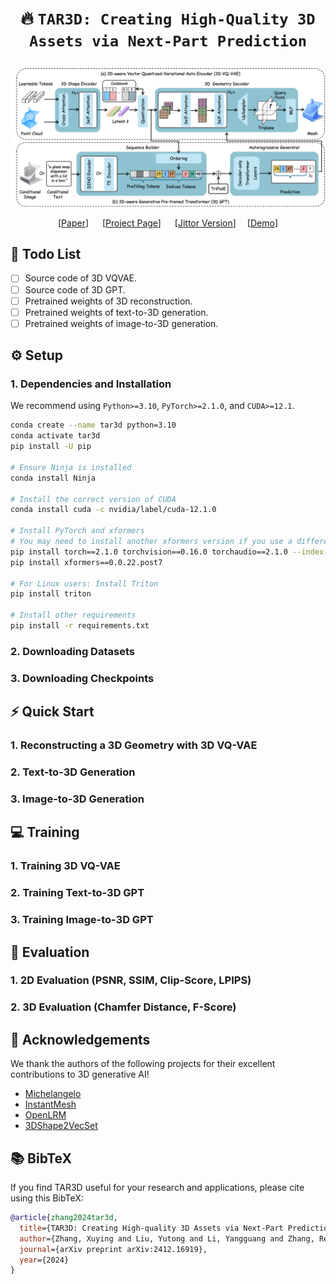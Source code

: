 # <p align=center> :fire: `TAR3D: Creating High-Quality 3D Assets via Next-Part Prediction`</p>


![framework_img](figs/method.png)
<div align="center">
  
  [[Paper](https://arxiv.org/pdf/2412.16919)] &emsp; [[Project Page](https://zhangxuying1004.github.io/projects/TAR3D/)] &emsp;  [[Jittor Version]()]&emsp; [[Demo]()]   <br>

</div>

## 🚩 **Todo List**
- [ ] Source code of 3D VQVAE.
- [ ] Source code of 3D GPT.
- [ ] Pretrained weights of 3D reconstruction.
- [ ] Pretrained weights of text-to-3D generation.
- [ ] Pretrained weights of image-to-3D generation.

## ⚙️ Setup
### 1. Dependencies and Installation
We recommend using `Python>=3.10`, `PyTorch>=2.1.0`, and `CUDA>=12.1`.
```bash
conda create --name tar3d python=3.10
conda activate tar3d
pip install -U pip

# Ensure Ninja is installed
conda install Ninja

# Install the correct version of CUDA
conda install cuda -c nvidia/label/cuda-12.1.0

# Install PyTorch and xformers
# You may need to install another xformers version if you use a different PyTorch version
pip install torch==2.1.0 torchvision==0.16.0 torchaudio==2.1.0 --index-url https://download.pytorch.org/whl/cu121
pip install xformers==0.0.22.post7

# For Linux users: Install Triton 
pip install triton

# Install other requirements
pip install -r requirements.txt
```
### 2. Downloading Datasets

### 3. Downloading Checkpoints



## ⚡ Quick Start

### 1. Reconstructing a 3D Geometry with 3D VQ-VAE

### 2. Text-to-3D Generation

### 3. Image-to-3D Generation


## 💻 Training
### 1. Training 3D VQ-VAE

### 2. Training Text-to-3D GPT

### 3. Training Image-to-3D GPT


## 💫 Evaluation
### 1. 2D Evaluation (PSNR, SSIM, Clip-Score, LPIPS)

### 2. 3D Evaluation (Chamfer Distance, F-Score)


## 🤗 Acknowledgements

We thank the authors of the following projects for their excellent contributions to 3D generative AI!

- [Michelangelo](https://github.com/NeuralCarver/Michelangelo/)
- [InstantMesh](https://github.com/TencentARC/InstantMesh)
- [OpenLRM](https://github.com/3DTopia/OpenLRM)
- [3DShape2VecSet](https://github.com/1zb/3DShape2VecSet)


## :books: BibTeX
If you find TAR3D useful for your research and applications, please cite using this BibTeX:

```BibTeX
@article{zhang2024tar3d,
  title={TAR3D: Creating High-quality 3D Assets via Next-Part Prediction},
  author={Zhang, Xuying and Liu, Yutong and Li, Yangguang and Zhang, Renrui and Liu, Yufei and Wang, Kai, Ouyang, Wanli and Xiong, Zhiwei and Gao, Peng and Hou, Qibin and Cheng, Ming-Ming},
  journal={arXiv preprint arXiv:2412.16919},
  year={2024}
}
```

